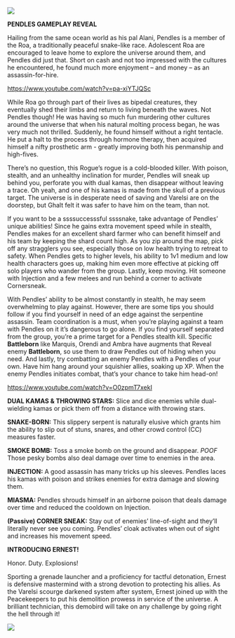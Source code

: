 <img src="Pendles_blog.jpg">

**PENDLES GAMEPLAY REVEAL**

Hailing from the same ocean world as his pal Alani, Pendles is a member of the Roa, a traditionally peaceful snake-like race. Adolescent Roa are encouraged to leave home to explore the universe around them, and Pendles did just that. Short on cash and not too impressed with the cultures he encountered, he found much more enjoyment – and money – as an assassin-for-hire.

https://www.youtube.com/watch?v=pa-xiYTJQSc

While Roa go through part of their lives as bipedal creatures, they eventually shed their limbs and return to living beneath the waves. Not Pendles though! He was having so much fun murdering other cultures around the universe that when his natural molting process began, he was very much not thrilled. Suddenly, he found himself without a right tentacle. He put a halt to the process through hormone therapy, then acquired himself a nifty prosthetic arm - greatly improving both his penmanship and high-fives.

There’s no question, this Rogue’s rogue is a cold-blooded killer. With poison, stealth, and an unhealthy inclination for murder, Pendles will sneak up behind you, perforate you with dual kamas, then disappear without leaving a trace. Oh yeah, and one of his kamas is made from the skull of a previous target. The universe is in desperate need of saving and Varelsi are on the doorstep, but Ghalt felt it was safer to have him on the team, than not.

If you want to be a ssssuccesssful ssssnake, take advantage of Pendles’ unique abilities! Since he gains extra movement speed while in stealth, Pendles makes for an excellent shard farmer who can benefit himself and his team by keeping the shard count high. As you zip around the map, pick off any stragglers you see, especially those on low health trying to retreat to safety. When Pendles gets to higher levels, his ability to 1v1 medium and low health characters goes up, making him even more effective at picking off solo players who wander from the group. Lastly, keep moving. Hit someone with Injection and a few melees and run behind a corner to activate Cornersneak.

With Pendles’ ability to be almost constantly in stealth, he may seem overwhelming to play against. However, there are some tips you should follow if you find yourself in need of an edge against the serpentine assassin. Team coordination is a must, when you’re playing against a team with Pendles on it it’s dangerous to go alone. If you find yourself separated from the group, you’re a prime target for a Pendles stealth kill. Specific **Battleborn** like Marquis, Orendi and Ambra have augments that Reveal enemy **Battleborn**, so use them to draw Pendles out of hiding when you need. And lastly, try combatting an enemy Pendles with a Pendles of your own. Have him hang around your squishier allies, soaking up XP. When the enemy Pendles initiates combat, that’s your chance to take him head-on!

https://www.youtube.com/watch?v=O0zpmT7xekI

**DUAL KAMAS & THROWING STARS:** Slice and dice enemies while dual-wielding kamas or pick them off from a distance with throwing stars.

**SNAKE-BORN:** This slippery serpent is naturally elusive which grants him the ability to slip out of stuns, snares, and other crowd control (CC) measures faster.

**SMOKE BOMB:** Toss a smoke bomb on the ground and disappear. *POOF* Those pesky bombs also deal damage over time to enemies in the area.

**INJECTION:** A good assassin has many tricks up his sleeves. Pendles laces his kamas with poison and strikes enemies for extra damage and slowing them.

**MIASMA:** Pendles shrouds himself in an airborne poison that deals damage over time and reduced the cooldown on Injection.

**(Passive) CORNER SNEAK:** Stay out of enemies’ line-of-sight and they’ll literally never see you coming. Pendles’ cloak activates when out of sight and increases his movement speed.


**INTRODUCING ERNEST!**

Honor. Duty. Explosions!

Sporting a grenade launcher and a proficiency for tactful detonation, Ernest is defensive mastermind with a strong devotion to protecting his allies. As the Varelsi scourge darkened system after system, Ernest joined up with the Peacekeepers to put his demolition prowess in service of the universe. A brilliant technician, this demobird will take on any challenge by going right the hell through it!

<img src="ernest_concept.jpg">

